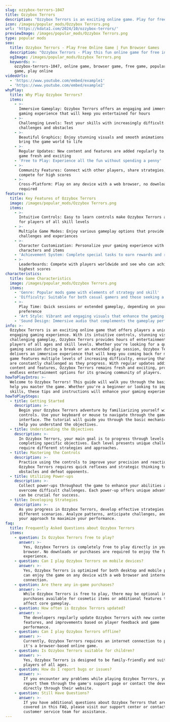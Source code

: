 ```yaml
---
slug: ozzybox-terrors-1047
title: Ozzybox Terrors
description: "Ozzybox Terrors is an exciting online game. Play for free directly in your browser!"
icon: /images/popular_mods/Ozzybox Terrors.png
url: 'https://kdata1.com/2024/10/ozzybox-terrors/'
previewImage: /images/popular_mods/Ozzybox Terrors.png
type: popular mods
seo:
  title: Ozzybox Terrors - Play Free Online Game | Fun Browser Games
  description: "Ozzybox Terrors - Play this fun online game for free in your browser. No download required!"
  ogImage: /images/popular_mods/Ozzybox Terrors.png
  keywords: >-
    ozzybox-terrors-1047, online game, browser game, free game, popular mods
    game, play online
videoUrls:
  - 'https://www.youtube.com/embed/example1'
  - 'https://www.youtube.com/embed/example2'
whyPlay:
  title: Why Play Ozzybox Terrors?
  items:
    - >-
      Immersive Gameplay: Ozzybox Terrors offers an engaging and immersive
      gaming experience that will keep you entertained for hours
    - >-
      Challenging Levels: Test your skills with increasingly difficult
      challenges and obstacles
    - >-
      Beautiful Graphics: Enjoy stunning visuals and smooth animations that
      bring the game world to life
    - >-
      Regular Updates: New content and features are added regularly to keep the
      game fresh and exciting
    - 'Free to Play: Experience all the fun without spending a penny'
    - >-
      Community Features: Connect with other players, share strategies, and
      compete for high scores
    - >-
      Cross-Platform: Play on any device with a web browser, no downloads
      required
features:
  title: Key Features of Ozzybox Terrors
  image: /images/popular_mods/Ozzybox Terrors.png
  items:
    - >-
      Intuitive Controls: Easy to learn controls make Ozzybox Terrors accessible
      for players of all skill levels
    - >-
      Multiple Game Modes: Enjoy various gameplay options that provide different
      challenges and experiences
    - >-
      Character Customization: Personalize your gaming experience with unique
      characters and items
    - 'Achievement System: Complete special tasks to earn rewards and recognition'
    - >-
      Leaderboards: Compete with players worldwide and see who can achieve the
      highest scores
characteristics:
  title: Game Characteristics
  image: /images/popular_mods/Ozzybox Terrors.png
  items:
    - 'Genre: Popular mods game with elements of strategy and skill'
    - 'Difficulty: Suitable for both casual gamers and those seeking a challenge'
    - >-
      Play Time: Quick sessions or extended gameplay, depending on your
      preference
    - 'Art Style: Vibrant and engaging visuals that enhance the gaming experience'
    - 'Sound Design: Immersive audio that complements the gameplay perfectly'
info: >-
  Ozzybox Terrors is an exciting online game that offers players a unique and
  engaging gaming experience. With its intuitive controls, stunning visuals, and
  challenging gameplay, Ozzybox Terrors provides hours of entertainment for
  players of all ages and skill levels. Whether you're looking for a quick
  gaming session during a break or an extended play session, Ozzybox Terrors
  delivers an immersive experience that will keep you coming back for more. The
  game features multiple levels of increasing difficulty, ensuring that players
  are constantly challenged as they progress. With regular updates adding new
  content and features, Ozzybox Terrors remains fresh and exciting, providing
  endless entertainment options for its growing community of players.
howToPlayIntro: >-
  Welcome to Ozzybox Terrors! This guide will walk you through the basics and
  help you master the game. Whether you're a beginner or looking to improve your
  skills, these tips and instructions will enhance your gaming experience.
howToPlaySteps:
  - title: Getting Started
    description: >-
      Begin your Ozzybox Terrors adventure by familiarizing yourself with the
      controls. Use your keyboard or mouse to navigate through the game
      interface. The tutorial will guide you through the basic mechanics and
      help you understand the objectives.
  - title: Understanding the Objectives
    description: >-
      In Ozzybox Terrors, your main goal is to progress through levels by
      completing specific objectives. Each level presents unique challenges that
      require different strategies and approaches.
  - title: Mastering the Controls
    description: >-
      Practice using the controls to improve your precision and reaction time.
      Ozzybox Terrors requires quick reflexes and strategic thinking to overcome
      obstacles and defeat opponents.
  - title: Utilizing Power-ups
    description: >-
      Collect power-ups throughout the game to enhance your abilities and
      overcome difficult challenges. Each power-up offers unique advantages that
      can be crucial for success.
  - title: Developing Strategies
    description: >-
      As you progress in Ozzybox Terrors, develop effective strategies for
      different scenarios. Analyze patterns, anticipate challenges, and adapt
      your approach to maximize your performance.
faq:
  title: Frequently Asked Questions about Ozzybox Terrors
  items:
    - question: Is Ozzybox Terrors free to play?
      answer: >-
        Yes, Ozzybox Terrors is completely free to play directly in your web
        browser. No downloads or purchases are required to enjoy the full game
        experience.
    - question: Can I play Ozzybox Terrors on mobile devices?
      answer: >-
        Yes, Ozzybox Terrors is optimized for both desktop and mobile play. You
        can enjoy the game on any device with a web browser and internet
        connection.
    - question: Are there any in-game purchases?
      answer: >-
        While Ozzybox Terrors is free to play, there may be optional in-game
        purchases available for cosmetic items or additional features that don't
        affect core gameplay.
    - question: How often is Ozzybox Terrors updated?
      answer: >-
        The developers regularly update Ozzybox Terrors with new content,
        features, and improvements based on player feedback and game
        performance.
    - question: Can I play Ozzybox Terrors offline?
      answer: >-
        Currently, Ozzybox Terrors requires an internet connection to play as
        it's a browser-based online game.
    - question: Is Ozzybox Terrors suitable for children?
      answer: >-
        Yes, Ozzybox Terrors is designed to be family-friendly and suitable for
        players of all ages.
    - question: How do I report bugs or issues?
      answer: >-
        If you encounter any problems while playing Ozzybox Terrors, you can
        report them through the game's support page or contact the developers
        directly through their website.
    - question: Still Have Questions?
      answer: >-
        If you have additional questions about Ozzybox Terrors that aren't
        covered in this FAQ, please visit our support center or contact our
        customer service team for assistance.
---
```


